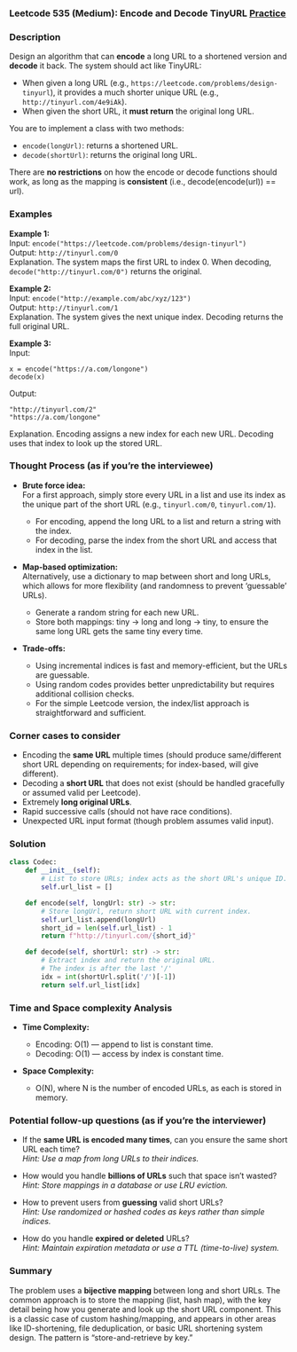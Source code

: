 ### Leetcode 535 (Medium): Encode and Decode TinyURL [Practice](https://leetcode.com/problems/encode-and-decode-tinyurl)

### Description  
Design an algorithm that can **encode** a long URL to a shortened version and **decode** it back. The system should act like TinyURL:  
- When given a long URL (e.g., `https://leetcode.com/problems/design-tinyurl`), it provides a much shorter unique URL (e.g., `http://tinyurl.com/4e9iAk`).
- When given the short URL, it **must return** the original long URL.

You are to implement a class with two methods:  
- `encode(longUrl)`: returns a shortened URL.
- `decode(shortUrl)`: returns the original long URL.

There are **no restrictions** on how the encode or decode functions should work, as long as the mapping is **consistent** (i.e., decode(encode(url)) == url).


### Examples  

**Example 1:**  
Input: `encode("https://leetcode.com/problems/design-tinyurl")`  
Output: `http://tinyurl.com/0`  
Explanation. The system maps the first URL to index 0. When decoding, `decode("http://tinyurl.com/0")` returns the original.

**Example 2:**  
Input: `encode("http://example.com/abc/xyz/123")`  
Output: `http://tinyurl.com/1`  
Explanation. The system gives the next unique index. Decoding returns the full original URL.

**Example 3:**  
Input:  
```
x = encode("https://a.com/longone")  
decode(x)
```
Output:  
```
"http://tinyurl.com/2"  
"https://a.com/longone"
```
Explanation. Encoding assigns a new index for each new URL. Decoding uses that index to look up the stored URL.


### Thought Process (as if you’re the interviewee)  

- **Brute force idea:**  
  For a first approach, simply store every URL in a list and use its index as the unique part of the short URL (e.g., `tinyurl.com/0`, `tinyurl.com/1`).  
  - For encoding, append the long URL to a list and return a string with the index.
  - For decoding, parse the index from the short URL and access that index in the list.

- **Map-based optimization:**  
  Alternatively, use a dictionary to map between short and long URLs, which allows for more flexibility (and randomness to prevent ‘guessable’ URLs).  
  - Generate a random string for each new URL.
  - Store both mappings: tiny → long and long → tiny, to ensure the same long URL gets the same tiny every time.

- **Trade-offs:**  
  - Using incremental indices is fast and memory-efficient, but the URLs are guessable.
  - Using random codes provides better unpredictability but requires additional collision checks.
  - For the simple Leetcode version, the index/list approach is straightforward and sufficient.


### Corner cases to consider  
- Encoding the **same URL** multiple times (should produce same/different short URL depending on requirements; for index-based, will give different).
- Decoding a **short URL** that does not exist (should be handled gracefully or assumed valid per Leetcode).
- Extremely **long original URLs**.
- Rapid successive calls (should not have race conditions).
- Unexpected URL input format (though problem assumes valid input).


### Solution

```python
class Codec:
    def __init__(self):
        # List to store URLs; index acts as the short URL's unique ID.
        self.url_list = []

    def encode(self, longUrl: str) -> str:
        # Store longUrl, return short URL with current index.
        self.url_list.append(longUrl)
        short_id = len(self.url_list) - 1
        return f"http://tinyurl.com/{short_id}"

    def decode(self, shortUrl: str) -> str:
        # Extract index and return the original URL.
        # The index is after the last '/'
        idx = int(shortUrl.split('/')[-1])
        return self.url_list[idx]
```


### Time and Space complexity Analysis  

- **Time Complexity:**  
  - Encoding: O(1) — append to list is constant time.
  - Decoding: O(1) — access by index is constant time.

- **Space Complexity:**  
  - O(N), where N is the number of encoded URLs, as each is stored in memory.


### Potential follow-up questions (as if you’re the interviewer)  

- If the **same URL is encoded many times**, can you ensure the same short URL each time?  
  *Hint: Use a map from long URLs to their indices.*

- How would you handle **billions of URLs** such that space isn’t wasted?  
  *Hint: Store mappings in a database or use LRU eviction.*

- How to prevent users from **guessing** valid short URLs?  
  *Hint: Use randomized or hashed codes as keys rather than simple indices.*

- How do you handle **expired or deleted** URLs?  
  *Hint: Maintain expiration metadata or use a TTL (time-to-live) system.*


### Summary
The problem uses a **bijective mapping** between long and short URLs. The common approach is to store the mapping (list, hash map), with the key detail being how you generate and look up the short URL component. This is a classic case of custom hashing/mapping, and appears in other areas like ID-shortening, file deduplication, or basic URL shortening system design. The pattern is “store-and-retrieve by key.”